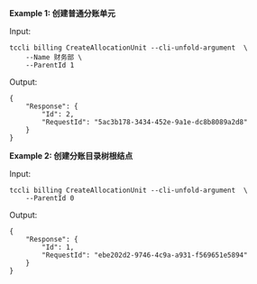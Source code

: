 **Example 1: 创建普通分账单元**



Input: 

```
tccli billing CreateAllocationUnit --cli-unfold-argument  \
    --Name 财务部 \
    --ParentId 1
```

Output: 
```
{
    "Response": {
        "Id": 2,
        "RequestId": "5ac3b178-3434-452e-9a1e-dc8b8089a2d8"
    }
}
```

**Example 2: 创建分账目录树根结点**



Input: 

```
tccli billing CreateAllocationUnit --cli-unfold-argument  \
    --ParentId 0
```

Output: 
```
{
    "Response": {
        "Id": 1,
        "RequestId": "ebe202d2-9746-4c9a-a931-f569651e5894"
    }
}
```

